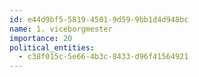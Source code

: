 ```yaml
---
id: e44d9bf5-5819-4501-9d59-9bb1d4d948bc
name: 1. viceborgmester
importance: 20
political_entities:
  - c38f015c-5e66-4b3c-8433-d96f41564921
---
```

